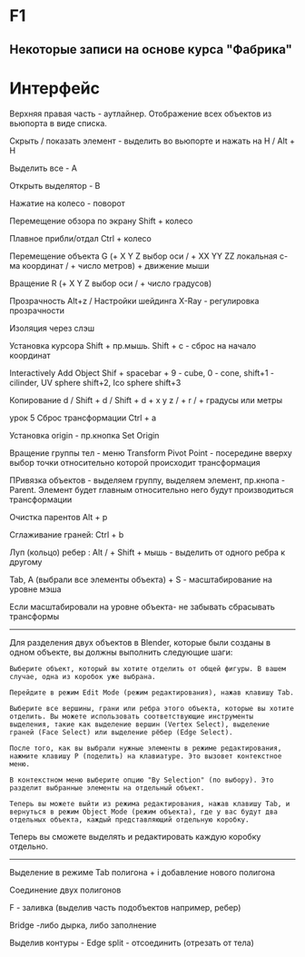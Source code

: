 # F1

## Некоторые записи на основе курса "Фабрика"

# Интерфейс

Верхняя правая часть - аутлайнер. Отображение всех объектов из вьюпорта в виде списка.

Скрыть / показать элемент - выделить во вьюпорте и нажать на H / Alt + H

Выделить все - A

Открыть выделятор - B

Нажатие на колесо - поворот

Перемещение обзора по экрану Shift + колесо

Плавное прибли/отдал Ctrl + колесо

Перемещение объекта G (+ X Y Z выбор оси / + XX YY ZZ локальная с-ма координат / + число метров) + движение мыши

Вращение R (+ X Y Z выбор оси / + число градусов)

Прозрачность Alt+z / Настройки шейдинга X-Ray - регулировка прозрачности

Изоляция через слэш




Установка курсора Shift + пр.мышь. Shift + c - сброс на начало координат

Interactively Add Object Shif + spacebar + 9 - cube, 0 - cone, shift+1 - cilinder, UV sphere shift+2, Ico sphere shift+3

Копирование d / Shift + d / Shift + d + x y z / + r / + градусы или метры

урок 5
Сброс трансформации Ctrl + a

Установка origin - пр.кнопка Set Origin

Вращение группы тел - меню Transform Pivot Point - посередине вверху
выбор точки относительно которой происходит трансформация

ПРивязка объектов - выделяем группу, выделяем элемент, пр.кнопа - Parent. Элемент будет главным относительно него будут производиться трансформации

Очистка парентов Alt + p

Сглаживание граней: Ctrl + b

Луп (кольцо) ребер : Alt / + Shift + мышь - выделить от одного ребра к другому

Tab, A (выбрали все элементы объекта) + S - масштабирование на уровне мэша

Если масштабировали на уровне объекта- не забывать сбрасывать трансформы

*******************
Для разделения двух объектов в Blender, которые были созданы в одном объекте, вы должны выполнить следующие шаги:

    Выберите объект, который вы хотите отделить от общей фигуры. В вашем случае, одна из коробок уже выбрана.

    Перейдите в режим Edit Mode (режим редактирования), нажав клавишу Tab.

    Выберите все вершины, грани или ребра этого объекта, которые вы хотите отделить. Вы можете использовать соответствующие инструменты выделения, такие как выделение вершин (Vertex Select), выделение граней (Face Select) или выделение рёбер (Edge Select).

    После того, как вы выбрали нужные элементы в режиме редактирования, нажмите клавишу P (поделить) на клавиатуре. Это вызовет контекстное меню.

    В контекстном меню выберите опцию "By Selection" (по выбору). Это разделит выбранные элементы на отдельный объект.

    Теперь вы можете выйти из режима редактирования, нажав клавишу Tab, и вернуться в режим Object Mode (режим объекта), где у вас будут два отдельных объекта, каждый представляющий отдельную коробку.

Теперь вы сможете выделять и редактировать каждую коробку отдельно.
******************

Выделение в режиме Tab полигона + i добавление нового полигона

Соединение двух полигонов

F - заливка (выделив часть подобъектов например, ребер)



Bridge -либо дырка, либо заполнение

Выделив контуры -  Edge split - отсоединить (отрезать от тела)
